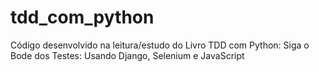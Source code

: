 # tdd_com_python
Código desenvolvido na leitura/estudo do Livro TDD com Python: Siga o Bode dos Testes: Usando Django, Selenium e JavaScript 
